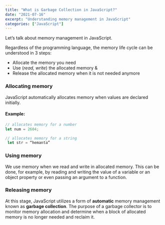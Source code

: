```yaml
---
title: "What is Garbage Collection in JavaScript?"
date: "2021-07-16"
excerpt: "Understanding memory management in JavaScript"
categories: ["JavaScript"]
---
```


Let’s talk about memory management in JavaScript.

Regardless of the programming language, the memory life cycle can be understood in 3 steps:

- Allocate the memory you need
- Use (_read, write_) the allocated memory &
- Release the allocated memory when it is not needed anymore

### Allocating memory

JavaScript automatically allocates memory when values are declared initially.

#### Example:

```js {numberLines}
// allocates memory for a number
let num = 2604;

// allocates memory for a string
 let str = “hemanta”
```

### Using memory

We use memory when we read and write in allocated memory. This can be done, for example, by reading and writing the value of a variable or an object property or even passing an argument to a function.

### Releasing memory

At this stage, JavaScript utilizes a form of **automatic** memory management known as **garbage collection**. The purpose of a garbage collector is to monitor memory allocation and determine when a block of allocated memory is no longer needed and reclaim it.
